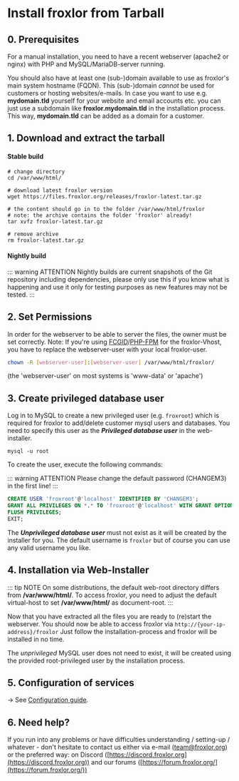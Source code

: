 # Install froxlor from Tarball

## 0. Prerequisites

For a manual installation, you need to have a recent webserver (apache2 or nginx) with PHP and MySQL/MariaDB-server running.

You should also have at least one (sub-)domain available to use as froxlor's main system hostname (FQDN). This (sub-)domain _cannot_ be used for customers or hosting websites/e-mails. In case you want to use e.g. **mydomain.tld** yourself for your website and email accounts etc. you can just use a subdomain like **froxlor.mydomain.tld** in the installation process. This way, **mydomain.tld** can be added as a domain for a customer.

## 1. Download and extract the tarball

#### Stable build

```shell
# change directory
cd /var/www/html/

# download latest froxlor version
wget https://files.froxlor.org/releases/froxlor-latest.tar.gz

# the content should go in to the folder /var/www/html/froxlor
# note: the archive contains the folder 'froxlor' already!
tar xvfz froxlor-latest.tar.gz

# remove archive
rm froxlor-latest.tar.gz
```

#### Nightly build

::: warning ATTENTION
Nightly builds are current snapshots of the Git repository including dependencies, please only use this if you know what is happening and use it only for testing purposes as new features may not be tested.
:::

## 2. Set Permissions

In order for the webserver to be able to server the files, the owner must be set correctly. Note: If you're using [FCGID](../../admin-guide/configuration/fcgid)/[PHP-FPM](../../admin-guide/configuration/php-fpm) for the froxlor-Vhost, you have to replace the webserver-user with your local froxlor-user.

```bash
chown -R [webserver-user]:[webserver-user] /var/www/html/froxlor/
```

(the 'webserver-user' on most systems is 'www-data' or 'apache')

## 3. Create privileged database user

Log in to MySQL to create a new privileged user (e.g. `froxroot`) which is required for froxlor to add/delete customer mysql users and databases. You need to specify this user as the **_Privileged database user_** in the web-installer.

````shell
mysql -u root
````

To create the user, execute the following commands:

::: warning ATTENTION
Please change the default password (CHANGEM3) in the first line!
:::

```sql
CREATE USER 'froxroot'@'localhost' IDENTIFIED BY 'CHANGEM3';
GRANT ALL PRIVILEGES ON *.* TO 'froxroot'@'localhost' WITH GRANT OPTION;
FLUSH PRIVILEGES;
EXIT;
```

The **_Unprivileged database user_** must not exist as it will be created by the installer for you. The default username is `froxlor` but of course you can use any valid username you like.

## 4. Installation via Web-Installer

::: tip NOTE
On some distributions, the default web-root directory differs from **/var/www/html/**. To access froxlor, you need to adjust the default virtual-host to set **/var/www/html/** as document-root.
:::

Now that you have extracted all the files you are ready to (re)start the webserver. You should now be able to access froxlor via `http://{your-ip-address}/froxlor` Just follow the installation-process and froxlor will be installed in no time.

<UiBrowser :src="('/img/frx_inst_welcome.png')" alt="Welcome screen of installation"/>

<UiBrowser :src="('/img/frx_inst_prereq.png')" alt="Requirement validation"/>

The _unprivileged_ MySQL user does not need to exist, it will be created using the provided root-privileged user by the installation process.

<UiBrowser :src="('/img/frx_inst_database.png')" alt="Create database and user"/>

## 5. Configuration of services

&#8594; See [Configuration guide](../../admin-guide/configuration/).

## 6. Need help?
If you run into any problems or have difficulties understanding / setting-up / whatever - don't hesitate to contact us either via e-mail ([team@froxlor.org](mailto:team@froxlor.org)) or the preferred way: on Discord ([https://discord.froxlor.org](https://discord.froxlor.org)) and our forums ([https://forum.froxlor.org/](https://forum.froxlor.org/))
